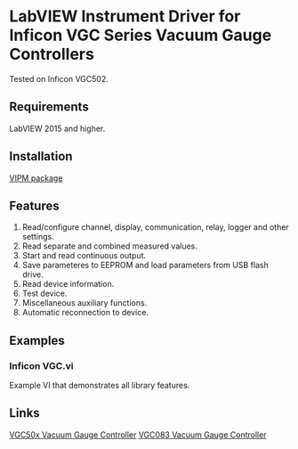 # LabVIEW Instrument Driver for Inficon VGC Series Vacuum Gauge Controllers
Tested on Inficon VGC502.

## Requirements
LabVIEW 2015 and higher.

## Installation
[VIPM package](https://www.vipm.io/package/plasmapper_lib_pl_inficon_vgc/)

## Features
1. Read/configure channel, display, communication, relay, logger and other settings.
2. Read separate and combined measured values.
3. Start and read continuous output.
4. Save parameteres to EEPROM and load parameters from USB flash drive.
5. Read device information.
6. Test device.
7. Miscellaneous auxiliary functions.
8. Automatic reconnection to device.

## Examples
### Inficon VGC.vi
Example VI that demonstrates all library features.

## Links
[VGC50x Vacuum Gauge Controller](https://www.inficon.com/en/products/vgc50x)
[VGC083 Vacuum Gauge Controller](https://www.inficon.com/en/products/vgc083)
